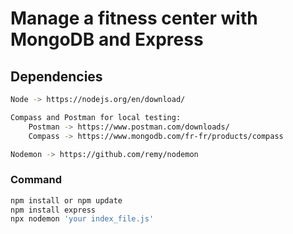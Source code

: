 # Manage a fitness center with MongoDB and Express

## Dependencies
````bash
Node -> https://nodejs.org/en/download/

Compass and Postman for local testing:
    Postman -> https://www.postman.com/downloads/
    Compass -> https://www.mongodb.com/fr-fr/products/compass

Nodemon -> https://github.com/remy/nodemon
````

### Command
````bash
npm install or npm update
npm install express
npx nodemon 'your index_file.js'
````

